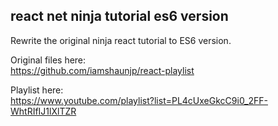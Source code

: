 ## react net ninja tutorial es6 version  

Rewrite the original ninja react tutorial to ES6 version. 

Original files here:  
https://github.com/iamshaunjp/react-playlist

Playlist here:  
https://www.youtube.com/playlist?list=PL4cUxeGkcC9i0_2FF-WhtRIfIJ1lXlTZR
